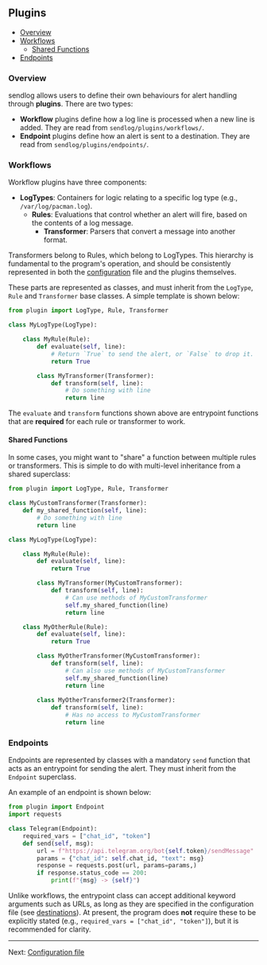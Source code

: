 ## Plugins

- [Overview](#overview)
- [Workflows](#workflows)
  - [Shared Functions](#shared-functions)
- [Endpoints](#endpoints)

### Overview

sendlog allows users to define their own behaviours for alert handling through **plugins**. There are two types:

- **Workflow** plugins define how a log line is processed when a new line is added. They are read from `sendlog/plugins/workflows/`.
- **Endpoint** plugins define how an alert is sent to a destination. They are read from `sendlog/plugins/endpoints/`.

### Workflows

Workflow plugins have three components:

- **LogTypes**: Containers for logic relating to a specific log type (e.g., `/var/log/pacman.log`).
  - **Rules**: Evaluations that control whether an alert will fire, based on the contents of a log message.
    - **Transformer**: Parsers that convert a message into another format.

Transformers belong to Rules, which belong to LogTypes. This hierarchy is fundamental to the program's operation, and should be consistently represented in both the [configuration](configuration-file.md) file and the plugins themselves.

These parts are represented as classes, and must inherit from the `LogType`, `Rule` and `Transformer` base classes. A simple template is shown below:

```py
from plugin import LogType, Rule, Transformer

class MyLogType(LogType):

    class MyRule(Rule):
        def evaluate(self, line):
            # Return `True` to send the alert, or `False` to drop it.
            return True 

        class MyTransformer(Transformer):
            def transform(self, line):
                # Do something with line
                return line
```

The `evaluate` and `transform` functions shown above are entrypoint functions that are **required** for each rule or transformer to work.

#### Shared Functions

In some cases, you might want to "share" a function between multiple rules or transformers. This is simple to do with multi-level inheritance from a shared superclass:

```py
from plugin import LogType, Rule, Transformer

class MyCustomTransformer(Transformer):
    def my_shared_function(self, line):
        # Do something with line
        return line

class MyLogType(LogType):

    class MyRule(Rule):
        def evaluate(self, line):
            return True 

        class MyTransformer(MyCustomTransformer):
            def transform(self, line):
                # Can use methods of MyCustomTransformer
                self.my_shared_function(line)
                return line

    class MyOtherRule(Rule):
        def evaluate(self, line):
            return True 

        class MyOtherTransformer(MyCustomTransformer):
            def transform(self, line):
                # Can also use methods of MyCustomTransformer
                self.my_shared_function(line)
                return line
        
        class MyOtherTransformer2(Transformer):
            def transform(self, line):
                # Has no access to MyCustomTransformer
                return line
```



### Endpoints

Endpoints are represented by classes with a mandatory `send` function that acts as an entrypoint for sending the alert. They must inherit from the `Endpoint` superclass.

An example of an endpoint is shown below:

```py
from plugin import Endpoint
import requests

class Telegram(Endpoint):
    required_vars = ["chat_id", "token"]
    def send(self, msg):
        url = f"https://api.telegram.org/bot{self.token}/sendMessage"
        params = {"chat_id": self.chat_id, "text": msg}
        response = requests.post(url, params=params,)
        if response.status_code == 200:
            print(f"{msg} -> {self}")
```

Unlike workflows, the entrypoint class can accept additional keyword arguments such as URLs, as long as they are specified in the configuration file (see [destinations](configuration-file.md#destinations)). At present, the program does **not** require these to be explicitly stated (e.g., `required_vars = ["chat_id", "token"]`), but it is recommended for clarity.

<hr>

Next: [Configuration file](configuration-file.md)